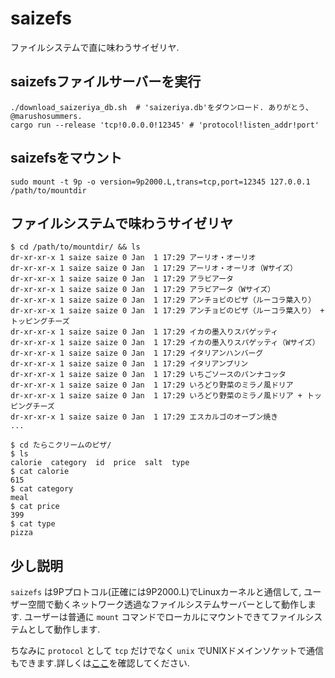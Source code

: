 # saizefs
ファイルシステムで直に味わうサイゼリヤ.

## saizefsファイルサーバーを実行
```
./download_saizeriya_db.sh  # 'saizeriya.db'をダウンロード. ありがとう、@marushosummers.
cargo run --release 'tcp!0.0.0.0!12345' # 'protocol!listen_addr!port'
```

## saizefsをマウント
```
sudo mount -t 9p -o version=9p2000.L,trans=tcp,port=12345 127.0.0.1 /path/to/mountdir
```

## ファイルシステムで味わうサイゼリヤ
```
$ cd /path/to/mountdir/ && ls
dr-xr-xr-x 1 saize saize 0 Jan  1 17:29 アーリオ・オーリオ
dr-xr-xr-x 1 saize saize 0 Jan  1 17:29 アーリオ・オーリオ（Wサイズ）
dr-xr-xr-x 1 saize saize 0 Jan  1 17:29 アラビアータ
dr-xr-xr-x 1 saize saize 0 Jan  1 17:29 アラビアータ（Wサイズ）
dr-xr-xr-x 1 saize saize 0 Jan  1 17:29 アンチョビのピザ（ルーコラ葉入り）
dr-xr-xr-x 1 saize saize 0 Jan  1 17:29 アンチョビのピザ（ルーコラ葉入り） + トッピングチーズ
dr-xr-xr-x 1 saize saize 0 Jan  1 17:29 イカの墨入りスパゲッティ
dr-xr-xr-x 1 saize saize 0 Jan  1 17:29 イカの墨入りスパゲッティ（Wサイズ）
dr-xr-xr-x 1 saize saize 0 Jan  1 17:29 イタリアンハンバーグ
dr-xr-xr-x 1 saize saize 0 Jan  1 17:29 イタリアンプリン
dr-xr-xr-x 1 saize saize 0 Jan  1 17:29 いちごソースのパンナコッタ
dr-xr-xr-x 1 saize saize 0 Jan  1 17:29 いろどり野菜のミラノ風ドリア
dr-xr-xr-x 1 saize saize 0 Jan  1 17:29 いろどり野菜のミラノ風ドリア + トッピングチーズ
dr-xr-xr-x 1 saize saize 0 Jan  1 17:29 エスカルゴのオーブン焼き
...

$ cd たらこクリームのピザ/
$ ls
calorie  category  id  price  salt  type
$ cat calorie
615
$ cat category
meal
$ cat price
399
$ cat type
pizza
```


## 少し説明
`saizefs` は9Pプロトコル(正確には9P2000.L)でLinuxカーネルと通信して, ユーザー空間で動くネットワーク透過なファイルシステムサーバーとして動作します.
ユーザーは普通に `mount` コマンドでローカルにマウントできてファイルシステムとして動作します.

ちなみに `protocol` として `tcp` だけでなく `unix` でUNIXドメインソケットで通信もできます.詳しくは[ここ](https://github.com/pfpacket/rust-9p)を確認してください.
